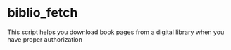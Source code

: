 # biblio_fetch
This script helps you download book pages from a digital library when you have proper authorization
